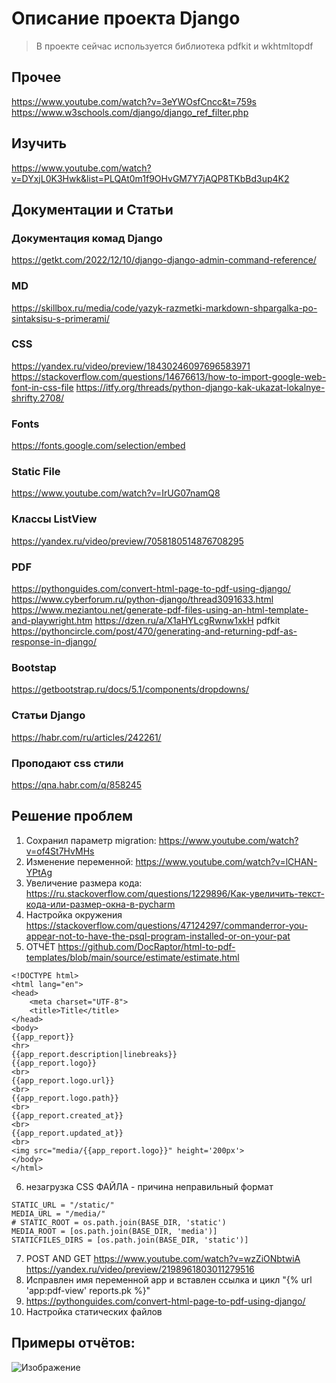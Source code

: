 # Описание проекта Django

> В проекте сейчас используется библиотека pdfkit и wkhtmltopdf

## Прочее
https://www.youtube.com/watch?v=3eYWOsfCncc&t=759s
https://www.w3schools.com/django/django_ref_filter.php

## Изучить
https://www.youtube.com/watch?v=DYxjL0K3Hwk&list=PLQAt0m1f9OHvGM7Y7jAQP8TKbBd3up4K2

## Документации и Cтатьи
### Документация комад Django
https://getkt.com/2022/12/10/django-django-admin-command-reference/

### MD
https://skillbox.ru/media/code/yazyk-razmetki-markdown-shpargalka-po-sintaksisu-s-primerami/

### СSS
https://yandex.ru/video/preview/18430246097696583971
https://stackoverflow.com/questions/14676613/how-to-import-google-web-font-in-css-file
https://itfy.org/threads/python-django-kak-ukazat-lokalnye-shrifty.2708/

### Fonts
https://fonts.google.com/selection/embed

### Static File
https://www.youtube.com/watch?v=IrUG07namQ8

### Классы ListView
https://yandex.ru/video/preview/7058180514876708295

### PDF
https://pythonguides.com/convert-html-page-to-pdf-using-django/
https://www.cyberforum.ru/python-django/thread3091633.html
https://www.meziantou.net/generate-pdf-files-using-an-html-template-and-playwright.htm
https://dzen.ru/a/X1aHYLcgRwnw1xkH
pdfkit 
https://pythoncircle.com/post/470/generating-and-returning-pdf-as-response-in-django/

### Bootstap
https://getbootstrap.ru/docs/5.1/components/dropdowns/

### Статьи Django
https://habr.com/ru/articles/242261/

### Проподают css стили
https://qna.habr.com/q/858245

## Решение проблем

1) Cохранил параметр migration: 
https://www.youtube.com/watch?v=of4St7HvMHs
2) Изменение переменной:
https://www.youtube.com/watch?v=lCHAN-YPtAg
3) Увеличение размера кода:
https://ru.stackoverflow.com/questions/1229896/Как-увеличить-текст-кода-или-размер-окна-в-pycharm
4) Настройка окружения
https://stackoverflow.com/questions/47124297/commanderror-you-appear-not-to-have-the-psql-program-installed-or-on-your-pat 
5) ОТЧЁТ
https://github.com/DocRaptor/html-to-pdf-templates/blob/main/source/estimate/estimate.html

````
<!DOCTYPE html>
<html lang="en">
<head>
    <meta charset="UTF-8">
    <title>Title</title>
</head>
<body>
{{app_report}}
<hr>
{{app_report.description|linebreaks}}
{{app_report.logo}}
<br>
{{app_report.logo.url}}
<br>
{{app_report.logo.path}}
<br>
{{app_report.created_at}}
<br>
{{app_report.updated_at}}
<br>
<img src="media/{{app_report.logo}}" height='200px'>
</body>
</html>
````

6) незагрузка CSS ФАЙЛА - причина неправильный формат

````
STATIC_URL = "/static/"
MEDIA_URL = "/media/"
# STATIC_ROOT = os.path.join(BASE_DIR, 'static')
MEDIA_ROOT = [os.path.join(BASE_DIR, 'media')]
STATICFILES_DIRS = [os.path.join(BASE_DIR, 'static')]
````

7) POST AND GET
https://www.youtube.com/watch?v=wzZiONbtwiA
https://yandex.ru/video/preview/2198961803011279516
8) Исправлен имя переменной app и вставлен ссылка и цикл "{% url 'app:pdf-view' reports.pk %}"
9) https://pythonguides.com/convert-html-page-to-pdf-using-django/
10) Настройка статических файлов


## Примеры отчётов:
![Изображение](https://ppt.ru/fls/97469/resize/1obrazec-otcheta1-width961.jpg "Логотип Markdown")